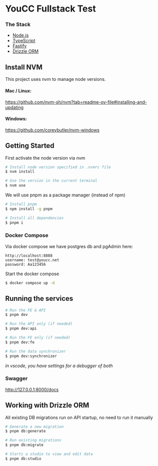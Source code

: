 # YouCC Fullstack Test

### The Stack

- [Node.js](https://nodejs.org/en)
- [TypeScript](https://www.typescriptlang.org/)
- [Fastify](https://fastify.dev/)
- [Drizzle ORM](https://orm.drizzle.team/docs/overview)

## Install NVM

This project uses nvm to manage node versions.

#### Mac / Linux:

https://github.com/nvm-sh/nvm?tab=readme-ov-file#installing-and-updating

#### Windows:

https://github.com/coreybutler/nvm-windows

## Getting Started

First activate the node version via nvm

```sh
# Install node version specified in .nvmrc file
$ nvm install

# Use the version in the current terminal
$ nvm use
```

We will use pnpm as a package manager (instead of npm)

```sh
# Install pnpm
$ npm install -g pnpm

# Install all dependencies
$ pnpm i
```

### Docker Compose

Via docker compose we have postgres db and pgAdmin here:

```
http://localhost:8888
username: test@youcc.net
password: Aa123456
```

Start the docker compose

```sh
$ docker compose up -d
```

## Running the services

```sh
# Run the FE & API
$ pnpm dev

# Run the API only (if needed)
$ pnpm dev:api

# Run the FE only (if needed)
$ pnpm dev:fe

# Run the data synchronizer
$ pnpm dev:synchronizer
```

_in vscode, you have settings for a debugger of both_

### Swagger

http://127.0.0.1:8000/docs

## Working with Drizzle ORM

All existing DB migrations run on API startup, no need to run it manually

```sh
# Generate a new migration
$ pnpm db:generate

# Run existing migrations
$ pnpm db:migrate

# Starts a studio to view and edit data
$ pnpm db:studio
```
